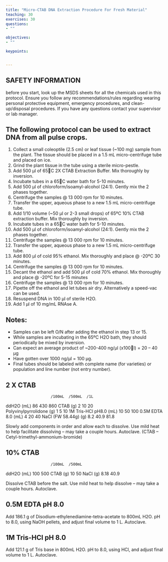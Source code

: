 ```yaml
---
title: "Micro-CTAB DNA Extraction Procedure For Fresh Material"
teaching: 30
exercises: 30
questions:
- ""

objectives:
- ""

keypoints:


---
```


## SAFETY INFORMATION
before you start, look up the MSDS sheets for all the chemicals used in this protocol.  Ensure you follow any recommendations/rules regarding wearing personal protective equipment,
emergency procedures, and clean-up/disposal procedures.  If you have any questions contact your supervisor or lab manager.

## The following protocol can be used to extract DNA from all pulse crops.

1. Collect a small coleoptile (2.5 cm) or leaf tissue (~100 mg) sample from the plant.  The tissue should be placed in a 1.5 mL micro-centrifuge tube and placed on ice.
2. Grind the plant tissue in the tube using a sterile micro-pestle.
3. Add 500 µl of 65C 2X CTAB Extraction Buffer.  Mix thoroughly by inversion.  
4. Incubate tubes in a 65C water bath for 5-10 minutes.
5. Add 500 µl of chloroform/isoamyl-alcohol (24:1).  Gently mix the 2 phases together.
6. Centrifuge the samples @ 13 000 rpm for 10 minutes.
7. Transfer the upper, aqueous phase to a new 1.5 mL micro-centrifuge tube.
8. Add 1/10 volume (~50 µl or 2-3 small drops) of 65&ordm;C 10% CTAB extraction buffer.  Mix thoroughly by inversion.
9. Incubate tubes in a 65C water bath for 5-10 minutes.
10. Add 500 µl of chloroform/isoamyl-alcohol (24:1).  Gently mix the 2 phases together.
11. Centrifuge the samples @ 13 000 rpm for 10 minutes.
12. Transfer the upper, aqueous phase to a new 1.5 mL micro-centrifuge tube.
13. Add 800 µl of cold 95% ethanol.  Mix thoroughly and place @ -20&ordm;C 30 minutes.
14. Centrifuge the samples @ 13 000 rpm for 10 minutes.
15. Decant the ethanol and add 500 µl of cold 70% ethanol.  Mix thoroughly and place @ -20&ordm;C for 5-15 minutes
16. Centrifuge the samples @ 13 000 rpm for 10 minutes.
17. Pipette off the ethanol and let tubes air dry. Alternatively a speed-vac can be used.
18. Resuspend DNA in 100 µl of sterile H2O.
19. Add 1 &micro;l of 10 mg/mL RNAse A.  

## Notes:
-	Samples can be left O/N after adding the ethanol in step 13 or 15.
-	While samples are incubating in the 65&ordm;C H2O bath, they should periodically be mixed by inversion.
-	Can expect an average product of ~200-400 ng/µl (x100l) = 20 – 40 µg
-	Have gotten over 1000 ng/µl = 100 µg.
-	Final tubes should be labeled with complete name (for varieties) or population and line number (not entry number).

## 2 X CTAB

						/100mL	/500mL	/1L
ddH2O			(mL)		86		430		860
CTAB			(g)		2		10		20		
Polyvinylpyrrolidone 	(g)		1		5		10
1M Tris-HCl pH8.0	(mL)		10		50		100
0.5M EDTA 8.0		(mL)		4		20		40
NaCl (FW 58.44g)	(g)		8.2		40.9		81.8

Slowly add components in order and allow each to dissolve.
Use mild heat to help facilitate dissolving – may take a couple hours.
Autoclave.
(CTAB – Cetyl-trimethyl-ammonium-bromide)


## 10% CTAB
						/100mL	/500mL
ddH2O			(mL)		100		500
CTAB			(g)		10		50
NaCl			(g)		8.18		40.9

Dissolve CTAB before the salt.
Use mild heat to help dissolve – may take a couple hours.
Autoclave.


## 0.5M EDTA pH 8.0

Add 186.1 g of Disodium-ethylenediamine-tetra-acetate to 800mL H2O.
pH to 8.0, using NaOH pellets, and adjust final volume to 1 L.
Autoclave.


## 1M Tris-HCl pH 8.0

Add 121.1 g of Tris base in 800mL H2O.
pH to 8.0, using HCl, and adjust final volume to 1 L.
Autoclave.



